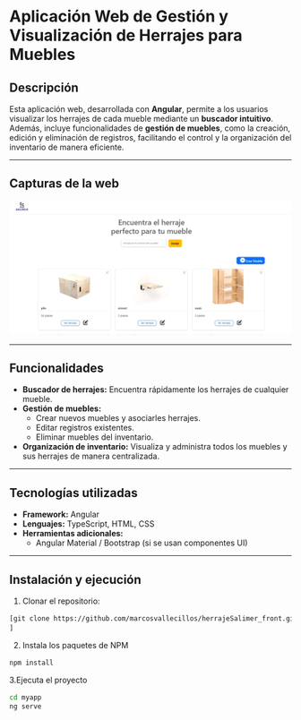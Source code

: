 # Aplicación Web de Gestión y Visualización de Herrajes para Muebles

## Descripción

Esta aplicación web, desarrollada con **Angular**, permite a los usuarios visualizar los herrajes de cada mueble mediante un **buscador intuitivo**. Además, incluye funcionalidades de **gestión de muebles**, como la creación, edición y eliminación de registros, facilitando el control y la organización del inventario de manera eficiente.

---
## Capturas de la web
![Descripción de la imagen](myapp/public/images/herrajeSalimer.jpeg)

---
## Funcionalidades

- **Buscador de herrajes:** Encuentra rápidamente los herrajes de cualquier mueble.  
- **Gestión de muebles:**
  - Crear nuevos muebles y asociarles herrajes.
  - Editar registros existentes.
  - Eliminar muebles del inventario.  
- **Organización de inventario:** Visualiza y administra todos los muebles y sus herrajes de manera centralizada.

---

## Tecnologías utilizadas

- **Framework:** Angular  
- **Lenguajes:** TypeScript, HTML, CSS  
- **Herramientas adicionales:**  
  - Angular Material / Bootstrap (si se usan componentes UI)  


---

## Instalación y ejecución

1. Clonar el repositorio:

```bash
[git clone https://github.com/marcosvallecillos/herrajeSalimer_front.git
]
```
2. Instala los paquetes de NPM
```bash
npm install
```
3.Ejecuta el proyecto
```bash
cd myapp
ng serve
```



